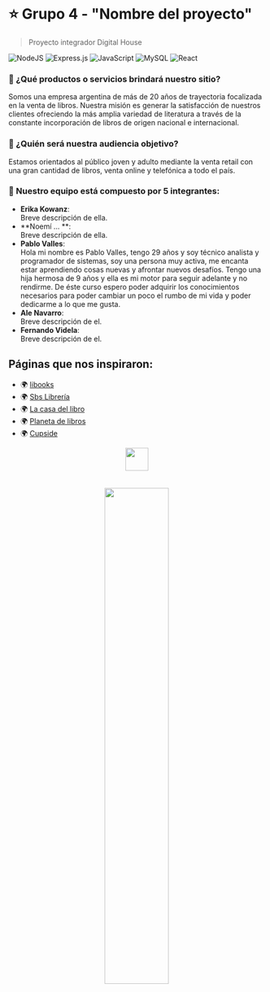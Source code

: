 # ⭐ Grupo 4 - "Nombre del proyecto"

> Proyecto integrador Digital House <br />

![NodeJS](https://img.shields.io/badge/node.js-6DA55F?style=for-the-badge&logo=node.js&logoColor=white)
![Express.js](https://img.shields.io/badge/express.js-%23404d59.svg?style=for-the-badge&logo=express&logoColor=%2361DAFB)
![JavaScript](https://img.shields.io/badge/javascript-%23323330.svg?style=for-the-badge&logo=javascript&logoColor=%23F7DF1E)
![MySQL](https://img.shields.io/badge/mysql-%2300f.svg?style=for-the-badge&logo=mysql&logoColor=white)
![React](https://img.shields.io/badge/react-%2320232a.svg?style=for-the-badge&logo=react&logoColor=%2361DAFB)


### 🚀 ¿Qué productos o servicios brindará nuestro sitio? 
Somos una empresa argentina de más de 20 años de trayectoria focalizada en la venta de libros. Nuestra misión es generar la satisfacción de nuestros clientes ofreciendo la más amplia variedad de literatura a través de la constante incorporación de libros de origen nacional e internacional.

### 🎯 ¿Quién será nuestra audiencia objetivo? 
Estamos orientados al público joven y adulto mediante la venta retail con una gran cantidad de libros, venta online y telefónica a todo el país.

### 📌 Nuestro equipo está compuesto por 5 integrantes:
* **Erika Kowanz**: <br />
Breve descripción de ella.
* **Noemí ... **: <br />
Breve descripción de ella.
* **Pablo Valles**: <br />
Hola mi nombre es Pablo Valles, tengo 29 años y soy técnico analista y programador de sistemas, soy una persona muy activa, me encanta estar aprendiendo cosas nuevas y afrontar nuevos desafíos. Tengo una hija hermosa de 9 años y ella es mi motor para seguir adelante y no rendirme.
De éste curso espero poder adquirir los conocimientos necesarios para poder cambiar un poco el rumbo de mi vida y poder dedicarme a lo que me gusta.
* **Ale Navarro**: <br />
Breve descripción de el.
* **Fernando Videla**: <br />
Breve descripción de el.

## Páginas que nos inspiraron:
- 🌍 [libooks](https://libooks.com/)
- 🌍 [Sbs Librería](https://www.sbs.com.ar/)
- 🌍 [La casa del libro](https://www.casadellibro.com/)
- 🌍 [Planeta de libros](https://www.planetadelibros.com.ar/)
- 🌍 [Cupside](https://www.cuspide.com/)




<div align="center">
 <img src="https://media.giphy.com/media/hvRJCLFzcasrR4ia7z/giphy.gif" width="45px"> <br/><br/><br/>
 <img src="https://i.ibb.co/ctF0sBC/image-9.jpg" width="50%">
</div>

